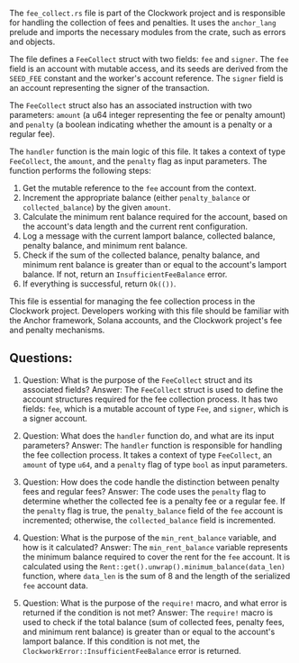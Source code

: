 The `fee_collect.rs` file is part of the Clockwork project and is responsible for handling the collection of fees and penalties. It uses the `anchor_lang` prelude and imports the necessary modules from the crate, such as errors and objects.

The file defines a `FeeCollect` struct with two fields: `fee` and `signer`. The `fee` field is an account with mutable access, and its seeds are derived from the `SEED_FEE` constant and the worker's account reference. The `signer` field is an account representing the signer of the transaction.

The `FeeCollect` struct also has an associated instruction with two parameters: `amount` (a u64 integer representing the fee or penalty amount) and `penalty` (a boolean indicating whether the amount is a penalty or a regular fee).

The `handler` function is the main logic of this file. It takes a context of type `FeeCollect`, the `amount`, and the `penalty` flag as input parameters. The function performs the following steps:

1. Get the mutable reference to the `fee` account from the context.
2. Increment the appropriate balance (either `penalty_balance` or `collected_balance`) by the given `amount`.
3. Calculate the minimum rent balance required for the account, based on the account's data length and the current rent configuration.
4. Log a message with the current lamport balance, collected balance, penalty balance, and minimum rent balance.
5. Check if the sum of the collected balance, penalty balance, and minimum rent balance is greater than or equal to the account's lamport balance. If not, return an `InsufficientFeeBalance` error.
6. If everything is successful, return `Ok(())`.

This file is essential for managing the fee collection process in the Clockwork project. Developers working with this file should be familiar with the Anchor framework, Solana accounts, and the Clockwork project's fee and penalty mechanisms.

## Questions:

1. Question: What is the purpose of the `FeeCollect` struct and its associated fields?
   Answer: The `FeeCollect` struct is used to define the account structures required for the fee collection process. It has two fields: `fee`, which is a mutable account of type `Fee`, and `signer`, which is a signer account.

2. Question: What does the `handler` function do, and what are its input parameters?
   Answer: The `handler` function is responsible for handling the fee collection process. It takes a context of type `FeeCollect`, an `amount` of type `u64`, and a `penalty` flag of type `bool` as input parameters.

3. Question: How does the code handle the distinction between penalty fees and regular fees?
   Answer: The code uses the `penalty` flag to determine whether the collected fee is a penalty fee or a regular fee. If the `penalty` flag is true, the `penalty_balance` field of the `fee` account is incremented; otherwise, the `collected_balance` field is incremented.

4. Question: What is the purpose of the `min_rent_balance` variable, and how is it calculated?
   Answer: The `min_rent_balance` variable represents the minimum balance required to cover the rent for the `fee` account. It is calculated using the `Rent::get().unwrap().minimum_balance(data_len)` function, where `data_len` is the sum of 8 and the length of the serialized `fee` account data.

5. Question: What is the purpose of the `require!` macro, and what error is returned if the condition is not met?
   Answer: The `require!` macro is used to check if the total balance (sum of collected fees, penalty fees, and minimum rent balance) is greater than or equal to the account's lamport balance. If this condition is not met, the `ClockworkError::InsufficientFeeBalance` error is returned.
